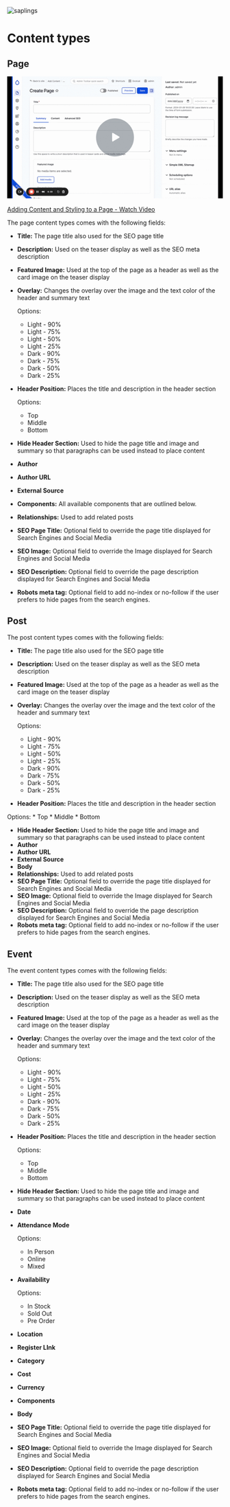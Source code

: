 ![saplings](https://github.com/kanopi/saplings/assets/5177009/a6377e32-deb2-49d8-873a-f3dd5a36fa7c)

# Content types

## Page

[<img src="assets/images/create-page.gif">](https://www.loom.com/share/4c4c15d3730f43f3b5409cbc707298f9)

[Adding Content and Styling to a Page - Watch Video](https://www.loom.com/share/4c4c15d3730f43f3b5409cbc707298f9)

The page content types comes with the following fields:

- **Title:** The page title also used for the SEO page title
- **Description:** Used on the teaser display as well as the SEO meta description
- **Featured Image:** Used at the top of the page as a header as well as the card image on the teaser display
- **Overlay:** Changes the overlay over the image and the text color of the header and summary text

  Options:
  * Light - 90%
  * Light - 75%
  * Light - 50%
  * Light - 25%
  * Dark - 90%
  * Dark - 75%
  * Dark - 50%
  * Dark - 25%
- **Header Position:** Places the title and description in the header section

  Options:
  * Top
  * Middle
  * Bottom
- **Hide Header Section:** Used to hide the page title and image and summary so that paragraphs can be used instead to place content
- **Author**
- **Author URL**
- **External Source**
- **Components:** All available components that are outlined below.
- **Relationships:** Used to add related posts
- **SEO Page Title:** Optional field to override the page title displayed for Search Engines and Social Media
- **SEO Image:** Optional field to override the Image displayed for Search Engines and Social Media
- **SEO Description:** Optional field to override the page description displayed for Search Engines and Social Media
- **Robots meta tag:** Optional field to add no-index or no-follow if the user prefers to hide pages from the search engines.

## Post

The post content types comes with the following fields:

- **Title:** The page title also used for the SEO page title
- **Description:** Used on the teaser display as well as the SEO meta description
- **Featured Image:** Used at the top of the page as a header as well as the card image on the teaser display
- **Overlay:** Changes the overlay over the image and the text color of the header and summary text

  Options:
    * Light - 90%
    * Light - 75%
    * Light - 50%
    * Light - 25%
    * Dark - 90%
    * Dark - 75%
    * Dark - 50%
    * Dark - 25%
 - **Header Position:** Places the title and description in the header section

  Options:
    * Top
    * Middle
    * Bottom
- **Hide Header Section:** Used to hide the page title and image and summary so that paragraphs can be used instead to place content
- **Author**
- **Author URL**
- **External Source**
- **Body**
- **Relationships:** Used to add related posts
- **SEO Page Title:** Optional field to override the page title displayed for Search Engines and Social Media
- **SEO Image:** Optional field to override the Image displayed for Search Engines and Social Media
- **SEO Description:** Optional field to override the page description displayed for Search Engines and Social Media
- **Robots meta tag:** Optional field to add no-index or no-follow if the user prefers to hide pages from the search engines.

## Event

The event content types comes with the following fields:

- **Title:** The page title also used for the SEO page title
- **Description:** Used on the teaser display as well as the SEO meta description
- **Featured Image:** Used at the top of the page as a header as well as the card image on the teaser display
- **Overlay:** Changes the overlay over the image and the text color of the header and summary text

  Options:
    * Light - 90%
    * Light - 75%
    * Light - 50%
    * Light - 25%
    * Dark - 90%
    * Dark - 75%
    * Dark - 50%
    * Dark - 25%
- **Header Position:** Places the title and description in the header section

  Options:
    * Top
    * Middle
    * Bottom
- **Hide Header Section:** Used to hide the page title and image and summary so that paragraphs can be used instead to place content
- **Date**
- **Attendance Mode**

  Options:
    * In Person
    * Online
    * Mixed
- **Availability**

  Options:
    * In Stock
    * Sold Out
    * Pre Order
- **Location**
- **Register LInk**
- **Category**
- **Cost**
- **Currency**
- **Components**
- **Body**
- **SEO Page Title:** Optional field to override the page title displayed for Search Engines and Social Media
- **SEO Image:** Optional field to override the Image displayed for Search Engines and Social Media
- **SEO Description:** Optional field to override the page description displayed for Search Engines and Social Media
- **Robots meta tag:** Optional field to add no-index or no-follow if the user prefers to hide pages from the search engines.
